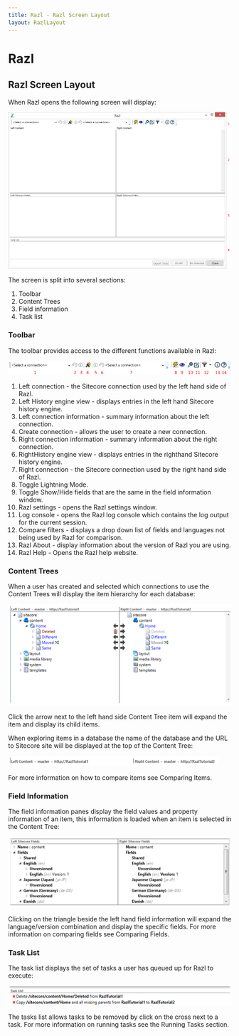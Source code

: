 ```yaml
---
title: Razl - Razl Screen Layout
layout: RazlLayout
---
```


# Razl

## Razl Screen Layout

When Razl opens the following screen will display:

![](/Images/Razl/screenlayout.PNG) 

The screen is split into several sections:

1. Toolbar
2. Content Trees
3. Field information
4. Task list

### Toolbar

The toolbar provides access to the different functions available in Razl:

![](/Images/Razl/toolbar.PNG) 

1. Left connection - the Sitecore connection used by the left hand side of Razl.
1. Left History engine view - displays entries in the left hand Sitecore history engine.
1. Left connection information - summary information about the left connection.
1. Create connection - allows the user to create a  new connection.
1. Right connection information - summary information about the right connection.
1. RightHistory engine view -  displays entries in the righthand Sitecore history engine.
1. Right connection - the Sitecore connection used by the right hand side of Razl.
1. Toggle Lightning Mode.
1. Toggle Show/Hide fields that are the same in the field information window.
1. Razl settings - opens the Razl settings window.
1. Log console - opens the Razl log console which contains the log output for the current session.
1. Compare filters - displays a drop down list of fields and languages not being used by Razl for comparison.
1. Razl About - display information about the version of Razl you are using.
1. Razl Help - Opens the Razl help website.
 
### Content Trees

When a user has created and selected which connections to use the Content Trees will display the item hierarchy for each database:

![](/Images/Razl/contenttree.PNG) 

Click the arrow next to the left hand side Content Tree item will expand the item and display its child items. 

When exploring items in a database the name of the database and the URL to Sitecore site will be displayed at the top of the Content Tree:


![](/Images/Razl/connectionsummary.PNG) 

For more information on how to compare items see Comparing Items.

### Field Information

The field information panes display the field values and property information of an item, this information is loaded when an item is selected in the Content Tree:

![](/Images/Razl/fields.PNG) 

Clicking on the triangle beside the left hand field information will expand the language/version combination and display the specific fields. For  more information on comparing fields see Comparing Fields.

### Task List

The task list displays the set of tasks a user has queued up for Razl to execute: 

![](/Images/Razl/tasks.PNG) 

The tasks list allows tasks to be removed by click on the cross next to a task. For more information on running tasks see the Running Tasks section.
